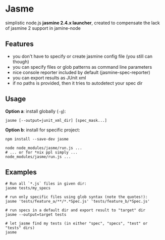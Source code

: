 # Jasme

simplistic node.js **jasmine 2.4.x launcher**, created to compensate the lack of jasmine 2 support in jamine-node

## Features

 * you don't have to specify or create jasmine config file (you still can though)
 * you can specify files or glob patterns as command line parameters
 * nice console reporter included by default (jasmine-spec-reporter)
 * you can export results as JUnit xml
 * if no paths is provided, then it tries to autodetect your spec dir

## Usage

**Option a**: install globally (`-g`):

`jasme [--output=junit_xml_dir] [spec_mask...]`

**Option b**: install for specific project:

```
npm install --save-dev jasme

node node_modules/jasme/run.js ...
# ... or for *nix ppl simply ...
node_modules/jasme/run.js ...
```

## Examples

```
# Run all `*.js` files in given dir:
jasme tests/my_specs

# run only specific files using glob syntax (note the quotes!):
jasme 'tests/feature_a/**/*.*Spec.js' 'tests/feature_b/*Spec.js'

# run specs in a default dir and export result to "target" dir
jasme --output=target tests

# let jasme find my tests (in either "spec", "specs", "test" or "tests" dirs)
jasme

```
